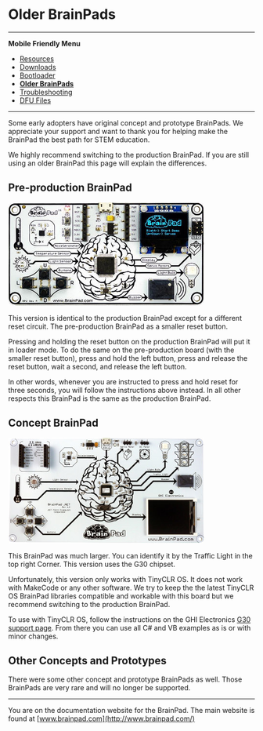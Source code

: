 # Older BrainPads
---

**Mobile Friendly Menu**
* [Resources](intro.md)
* [Downloads](downloads.md)
* [Bootloader](bootloader.md)
* [**Older BrainPads**](older-brainpad.md)
* [Troubleshooting](troubleshooting-guide.md)
* [DFU Files](dfu-files.md)

---

Some early adopters have original concept and prototype BrainPads. We appreciate your support and want to thank you for helping make the BrainPad the best path for STEM education.

We highly recommend switching to the production BrainPad. If you are still using an older BrainPad this page will explain the differences.

## Pre-production BrainPad
![Pre-production BrainPad](images/brainpad.jpg)

This version is identical to the production BrainPad except for a different reset circuit. The pre-production BrainPad as a smaller reset button.

Pressing and holding the reset button on the production BrainPad will put it in loader mode. To do the same on the pre-production board (with the smaller reset button), press and hold the left button, press and release the reset button, wait a second, and release the left button. 

In other words, whenever you are instructed to press and hold reset for three seconds, you will follow the instructions above instead. In all other respects this BrainPad is the same as the production BrainPad.

## Concept BrainPad
![Concept BrainPad](images/concept-brainpad.jpg)

This BrainPad was much larger. You can identify it by the Traffic Light in the top right Corner. This version uses the G30 chipset.

Unfortunately, this version only works with TinyCLR OS. It does not work with MakeCode or any other software. We try to keep the the latest TinyCLR OS BrainPad libraries compatible and workable with this board but we recommend switching to the production BrainPad.

To use with TinyCLR OS, follow the instructions on the GHI Electronics [G30 support page](http://docs.ghielectronics.com/hardware/scm/g30.html). From there you can use all C# and VB examples as is or with minor changes.

## Other Concepts and Prototypes
There were some other concept and prototype BrainPads as well. Those BrainPads are very rare and will no longer be supported.

---
You are on the documentation website for the BrainPad. The main website is found at [www.brainpad.com](http://www.brainpad.com/)
